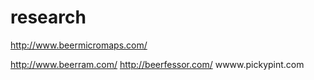 # research

http://www.beermicromaps.com/

http://www.beerram.com/
http://beerfessor.com/
wwww.pickypint.com
